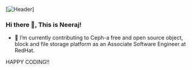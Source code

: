 [![Header](https://raw.githubusercontent.com/MartinHeinz/neesingh-rh/neesingh-rh/readme_header.png "Header")]
### Hi there 👋, This is Neeraj!

- 🌱 I’m currently contributing to Ceph-a free and open source object, block and file storage platform as an Associate Software Engineer at RedHat.

HAPPY CODING!!

<!--
**neesingh-rh/neesingh-rh** is a ✨ _special_ ✨ repository because its `README.md` (this file) appears on your GitHub profile.

Here are some ideas to get you started:

- 🔭 I’m currently working on ...
- 🌱 I’m currently learning ...
- 👯 I’m looking to collaborate on ...
- 🤔 I’m looking for help with ...
- 💬 Ask me about ...
- 📫 How to reach me: ...
- 😄 Pronouns: ...
- ⚡ Fun fact: ...
-->
